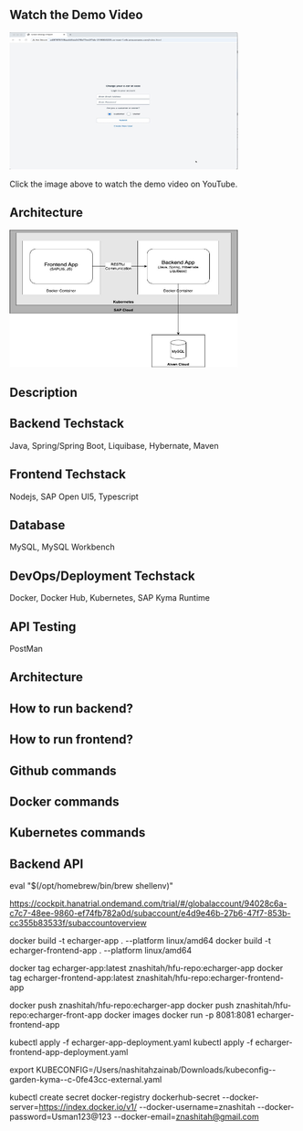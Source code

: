 ## Watch the Demo Video

<a href="https://youtu.be/n-j1MfxSFAc" target="_blank">
  <img src="src/main/resources/img/Thumbnail.jpeg" alt="E-Charger Project Video" width="400" height="240" />
</a>

Click the image above to watch the demo video on YouTube.
 


## Architecture

<img src="src/main/resources/img/ARCH.jpeg" alt="Architecture image" width="400" height="240" />




## Description


## Backend Techstack 
Java, Spring/Spring Boot, Liquibase, Hybernate, Maven

## Frontend Techstack
Nodejs, SAP Open UI5, Typescript

## Database
MySQL, MySQL Workbench

## DevOps/Deployment Techstack
Docker, Docker Hub, Kubernetes, SAP Kyma Runtime

## API Testing
PostMan

## Architecture

## How to run backend?

## How to run frontend?

## Github commands

## Docker commands

## Kubernetes commands

## Backend API


eval "$(/opt/homebrew/bin/brew shellenv)"

https://cockpit.hanatrial.ondemand.com/trial/#/globalaccount/94028c6a-c7c7-48ee-9860-ef74fb782a0d/subaccount/e4d9e46b-27b6-47f7-853b-cc355b83533f/subaccountoverview

docker build -t echarger-app . --platform linux/amd64
docker build -t echarger-frontend-app . --platform linux/amd64

docker tag echarger-app:latest znashitah/hfu-repo:echarger-app
docker tag echarger-frontend-app:latest znashitah/hfu-repo:echarger-frontend-app

docker push znashitah/hfu-repo:echarger-app
docker push znashitah/hfu-repo:echarger-front-app
docker images
docker run -p 8081:8081 echarger-frontend-app

kubectl apply -f echarger-app-deployment.yaml
kubectl apply -f echarger-frontend-app-deployment.yaml

export KUBECONFIG=/Users/nashitahzainab/Downloads/kubeconfig--garden-kyma--c-0fe43cc-external.yaml

kubectl create secret docker-registry dockerhub-secret --docker-server=https://index.docker.io/v1/   --docker-username=znashitah   --docker-password=Usman123@123  --docker-email=znashitah@gmail.com
